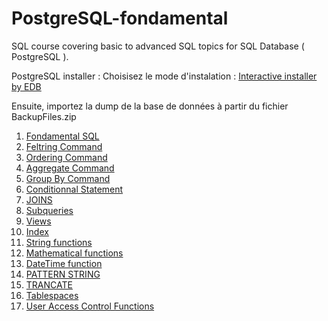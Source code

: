 # PostgreSQL-fondamental
SQL course covering basic to advanced SQL topics for SQL Database ( PostgreSQL ).

PostgreSQL installer : 
Choisisez le mode d'instalation : [Interactive installer by EDB](https://www.enterprisedb.com/downloads/postgres-postgresql-downloads)

Ensuite, importez la dump de la base de données à partir du fichier BackupFiles.zip

1. [Fondamental SQL](./docs/SQLFondamental.md)
2. [Feltring Command](./docs/FeltringCommands.md)
3. [Ordering Command](./docs/OrderingCommands.md)
4. [Aggregate Command](./docs/AggregateCommands.md)
5. [Group By Command](./docs/GroupCommands.md)
6. [Conditionnal Statement](./docs/ConditionnalStatement.md)
7. [JOINS](./docs/joins.md)
8. [Subqueries](./docs/subqueries.md)
9. [Views](./docs/views.md)
10. [Index](./docs/index.md)
11. [String functions](./docs/string_function.md)
12. [Mathematical functions](./docs/mathematical_function.md)
13. [DateTime function](./docs/dateTimeFunction.md)
14. [PATTERN STRING](./docs/patern.md)
15. [TRANCATE](./docs/trancate.md)
16. [Tablespaces](./docs/tablespaces.md)
17. [User Access Control Functions](./docs/userAccessControl.md)
